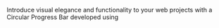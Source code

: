 Introduce visual elegance and functionality to your web projects with a Circular Progress Bar developed using
